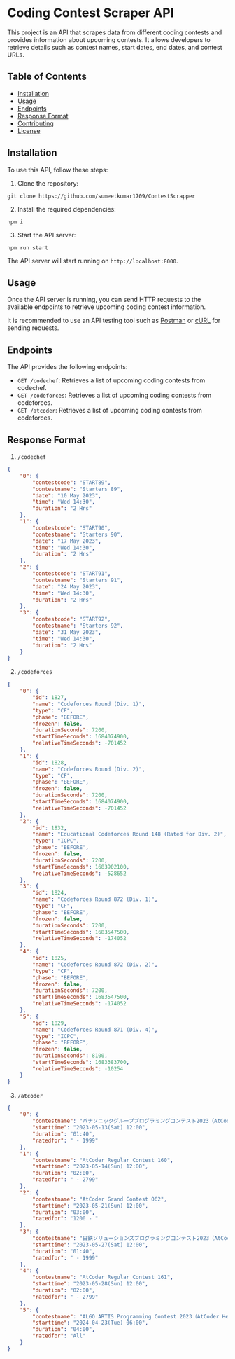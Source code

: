 # Coding Contest Scraper API

This project is an API that scrapes data from different coding contests and provides information about upcoming contests. It allows developers to retrieve details such as contest names, start dates, end dates, and contest URLs.

## Table of Contents
- [Installation](#installation)
- [Usage](#usage)
- [Endpoints](#endpoints)
- [Response Format](#response-format)
- [Contributing](#contributing)
- [License](#license)

## Installation

To use this API, follow these steps:

1. Clone the repository:
```
git clone https://github.com/sumeetkumar1709/ContestScrapper
```


2. Install the required dependencies:
```
npm i
```

3. Start the API server:
```
npm run start

```

The API server will start running on `http://localhost:8000`.

## Usage

Once the API server is running, you can send HTTP requests to the available endpoints to retrieve upcoming coding contest information.

It is recommended to use an API testing tool such as [Postman](https://www.postman.com/) or [cURL](https://curl.se/) for sending requests.


## Endpoints

The API provides the following endpoints:

- `GET /codechef`: Retrieves a list of upcoming coding contests from codechef.
- `GET /codeforces`: Retrieves a list of upcoming coding contests from codeforces.
- `GET /atcoder`: Retrieves a list of upcoming coding contests from codeforces.

## Response Format

1. `/codechef`

```json
{
    "0": {
        "contestcode": "START89",
        "contestname": "Starters 89",
        "date": "10 May 2023",
        "time": "Wed 14:30",
        "duration": "2 Hrs"
    },
    "1": {
        "contestcode": "START90",
        "contestname": "Starters 90",
        "date": "17 May 2023",
        "time": "Wed 14:30",
        "duration": "2 Hrs"
    },
    "2": {
        "contestcode": "START91",
        "contestname": "Starters 91",
        "date": "24 May 2023",
        "time": "Wed 14:30",
        "duration": "2 Hrs"
    },
    "3": {
        "contestcode": "START92",
        "contestname": "Starters 92",
        "date": "31 May 2023",
        "time": "Wed 14:30",
        "duration": "2 Hrs"
    }
}
```
2. `/codeforces`

```json
{
    "0": {
        "id": 1827,
        "name": "Codeforces Round (Div. 1)",
        "type": "CF",
        "phase": "BEFORE",
        "frozen": false,
        "durationSeconds": 7200,
        "startTimeSeconds": 1684074900,
        "relativeTimeSeconds": -701452
    },
    "1": {
        "id": 1828,
        "name": "Codeforces Round (Div. 2)",
        "type": "CF",
        "phase": "BEFORE",
        "frozen": false,
        "durationSeconds": 7200,
        "startTimeSeconds": 1684074900,
        "relativeTimeSeconds": -701452
    },
    "2": {
        "id": 1832,
        "name": "Educational Codeforces Round 148 (Rated for Div. 2)",
        "type": "ICPC",
        "phase": "BEFORE",
        "frozen": false,
        "durationSeconds": 7200,
        "startTimeSeconds": 1683902100,
        "relativeTimeSeconds": -528652
    },
    "3": {
        "id": 1824,
        "name": "Codeforces Round 872 (Div. 1)",
        "type": "CF",
        "phase": "BEFORE",
        "frozen": false,
        "durationSeconds": 7200,
        "startTimeSeconds": 1683547500,
        "relativeTimeSeconds": -174052
    },
    "4": {
        "id": 1825,
        "name": "Codeforces Round 872 (Div. 2)",
        "type": "CF",
        "phase": "BEFORE",
        "frozen": false,
        "durationSeconds": 7200,
        "startTimeSeconds": 1683547500,
        "relativeTimeSeconds": -174052
    },
    "5": {
        "id": 1829,
        "name": "Codeforces Round 871 (Div. 4)",
        "type": "ICPC",
        "phase": "BEFORE",
        "frozen": false,
        "durationSeconds": 8100,
        "startTimeSeconds": 1683383700,
        "relativeTimeSeconds": -10254
    }
}
```
3. `/atcoder`

```json
{
    "0": {
        "contestname": "パナソニックグループプログラミングコンテスト2023（AtCoder Beginner Contest 301）",
        "starttime": "2023-05-13(Sat) 12:00",
        "duration": "01:40",
        "ratedfor": " - 1999"
    },
    "1": {
        "contestname": "AtCoder Regular Contest 160",
        "starttime": "2023-05-14(Sun) 12:00",
        "duration": "02:00",
        "ratedfor": " - 2799"
    },
    "2": {
        "contestname": "AtCoder Grand Contest 062",
        "starttime": "2023-05-21(Sun) 12:00",
        "duration": "03:00",
        "ratedfor": "1200 - "
    },
    "3": {
        "contestname": "日鉄ソリューションズプログラミングコンテスト2023（AtCoder Beginner Contest 303）",
        "starttime": "2023-05-27(Sat) 12:00",
        "duration": "01:40",
        "ratedfor": " - 1999"
    },
    "4": {
        "contestname": "AtCoder Regular Contest 161",
        "starttime": "2023-05-28(Sun) 12:00",
        "duration": "02:00",
        "ratedfor": " - 2799"
    },
    "5": {
        "contestname": "ALGO ARTIS Programming Contest 2023（AtCoder Heuristic Contest 020）",
        "starttime": "2024-04-23(Tue) 06:00",
        "duration": "04:00",
        "ratedfor": "All"
    }
} 
```
